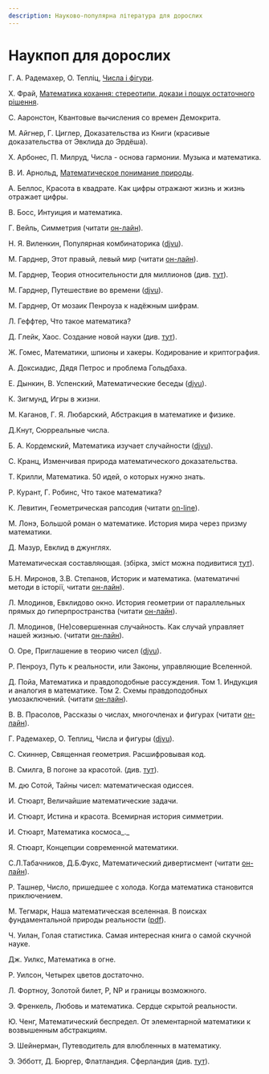 ```yaml
---
description: Науково-популярна література для дорослих
---
```


# Наукпоп для дорослих

Г. А. Радемахер, О. Тепліц, [Числа і фігури](https://bohdan-books.com/catalog/book/104055/).

Х. Фрай, [Математика кохання: стереотипи, докази і пошук остаточного рішення](https://nashformat.ua/products/matematyka-kohannya-stereotypy-dokazy-i-poshuk-ostatochnogo-rishennya-707344).



С. Ааронстон, Квантовые вычисления со времен Демокрита.

М. Айгнер, Г. Циглер, Доказательства из Книги \(красивые доказательства от Эвклида до Эрдёша\).

Х. Арбонес, П. Милруд, Числа - основа гармонии. Музыка и математика.

В. И. Арнольд, [Математическое понимание природы](https://www.mccme.ru/free-books/arnold/VIA-mpp.pdf).

А. Беллос, Красота в квадрате. Как цифры отражают жизнь и жизнь отражает цифры.

В. Босс, Интуиция и математика.

Г.  Вейль, Симметрия \(читати [он-лайн](https://www.mathedu.ru/text/veyl_simmetriya_1968/p0/)\).

Н. Я. Виленкин, Популярная комбинаторика \([djvu](https://math.ru/lib/files/djvu/combinatorika.djvu)\).

М. Гарднер, Этот правый, левый мир \(читати [он-лайн](https://e-libra.me/read/465723-etot-pravyy-levyy-mir.html)\).

М. Гарднер, Теория относительности для миллионов \(див. [тут](https://royallib.com/book/martin_gardner/teoriya_otnositelnosti_dlya_millionov.html)\).

М. Гарднер, Путешествие во времени \([djvu](https://sheba.spb.ru/za/puteshestvie-vovreneni-1990.djvu)\).

М. Гарднер, От мозаик Пенроуза к надёжным шифрам.

Л. Геффтер, Что такое математика?

Д. Глейк, Хаос. Создание новой науки \(див. [тут](https://royallib.com/book/gleyk_dgeyms/haos_sozdanie_novoy_nauki.html)\).

Ж. Гомес, Математики, шпионы и хакеры. Кодирование и криптография.

А. Доксиадис, Дядя Петрос и проблема Гольдбаха.

Е. Дынкин, В. Успенский, Математические беседы \([djvu](https://sheba.spb.ru/vuz/matemat-besedy-1952.djvu)\).

К. Зигмунд, Игры в жизни.

М. Каганов, Г. Я. Любарский, Абстракция в математике и физике.

Д.Кнут, Сюрреальные числа.

Б. А. Кордемский, Математика изучает случайности \([djvu](https://sheba.spb.ru/vuz/matematika-sluchainosti-1975.djvu)\).

С. Кранц, Изменчивая природа математического доказательства.

Т. Крилли, Математика. 50 идей, о которых нужно знать.

Р. Курант, Г. Робинс, Что такое математика? 

К. Левитин, Геометрическая рапсодия \(читати [on-line](https://royallib.com/read/levitin_karl/geometricheskaya_rapsodiya.html)\).

М. Лонэ, Большой роман о математике. История мира через призму математики.

Д. Мазур, Евклид в джунглях.

Математическая составляющая. \(збірка, зміст можна подивитися [тут](https://www.mathedu.ru/files/news/books/matematicheskaya_sostavlyayushhaya_2019.pdf)\).

Б.Н. Миронов, З.В. Степанов, Историк и математика. \(математичні методи в історії, читати [он-лайн](https://bookree.org/reader?file=590994)\).

Л. Млодинов, Евклидово окно. История геометрии от параллельных прямых до гиперпространства \(читати [он-лайн](https://readli.net/chitat-online/?b=320962&pg=1)\).

Л. Млодинов, \(Не\)совершенная случайность. Как случай управляет нашей жизнью. \(читати [он-лайн](https://www.e-reading.life/book.php?book=1015476)\).

О. Оре, Приглашение в теорию чисел \([djvu](https://math.ru/lib/files/djvu/bib-kvant-15/Kv03-80_Priglashenie_V_Teoriyu_Chisel_O.Ore.djvu)\).

Р. Пенроуз, Путь к реальности, или Законы, управляющие Вселенной. 

Д. Пойа, Математика и правдоподобные рассуждения. Том 1. Индукция и аналогия в математике. Том 2. Схемы правдоподобных умозаключений. \(читати [он-лайн](https://www.mathedu.ru/text/poya_matematika_i_pravdopodobnye_rassuzhdeniya_1975/p0/)\).

В. В. Прасолов, Рассказы о числах, многочленах и фигурах \(читати [он-лайн](https://www.mathedu.ru/text/prasolov_rasskazy_o_chislah_mnogochlenah_i_figurah_2017/p0/)\).

Г. Радемахер, О. Теплиц, Числа и фигуры \([djvu](https://sheba.spb.ru/vuz/chisla-figury-1962.djvu)\).

С. Скиннер, Священная геометрия. Расшифровывая код.

В. Смилга, В погоне за красотой. \(див. [тут](https://royallib.com/book/smilga_voldemar/v_pogone_za_krasotoy.html)\).

М. дю Сотой, Тайны чисел: математическая одиссея.

И. Стюарт, Величайшие математические задачи.

И. Стюарт, Истина и красота. Всемирная история симметрии.

И. Стюарт, Математика космоса_._

Я. Стюарт, Концепции современной математики.

С.Л.Табачников, Д.Б.Фукс, Математический дивертисмент \(читати [он-лайн](https://docs.google.com/viewer?url=https%3A%2F%2Fs.11klasov.ru%2Findex.php%3Fdo%3Ddownload%26id%3D9534%26viewonline%3D1)\).

Р. Ташнер, Число, пришедшее с холода. Когда математика становится приключением.

М. Тегмарк, Наша математическая вселенная. В поисках фундаментальной природы реальности \([pdf](http://studspace.ru/wp-content/uploads/2017/10/1tegmark_maks_nasha_matematicheskaya_vselennaya_v_poiskakh_fu-1.pdf)\).

Ч. Уилан, Голая статистика. Самая интересная книга о самой скучной науке.

Дж. Уилкс, Математика в огне.

Р. Уилсон, Четырех цветов достаточно.

Л. Фортноу, Золотой билет, P, NP и границы возможного.

Э. Френкель, Любовь и математика. Сердце скрытой реальности.

Ю. Ченг, Математический беспредел. От элементарной математики к возвышенным абстракциям.

Э. Шейнерман, Путеводитель для влюбленных в математику.

Э. Эбботт, Д. Бюргер, Флатландия. Сферландия \(див. [тут](https://royallib.com/book/byurger_dionis/sferlandiya.html)\).

